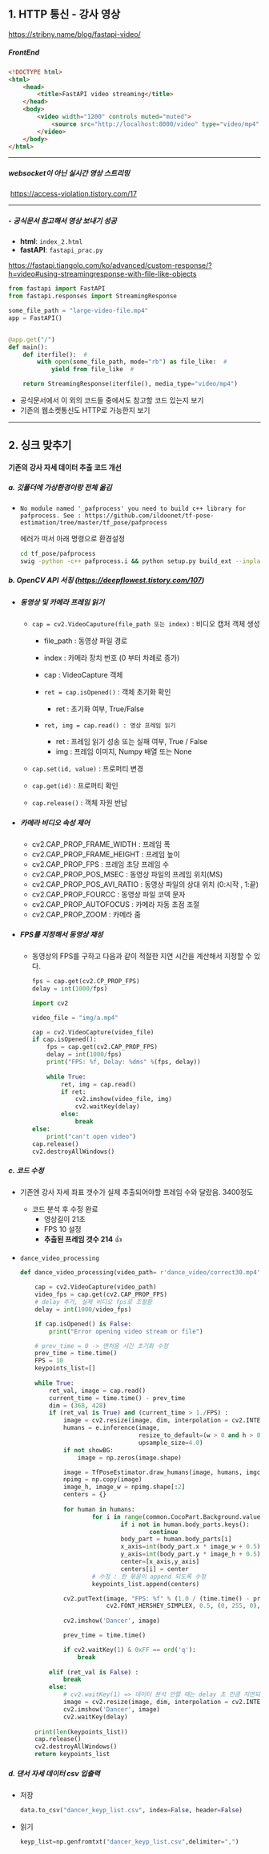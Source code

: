 ## 1. HTTP 통신 - 강사 영상

https://stribny.name/blog/fastapi-video/

##### FrontEnd

```html
<!DOCTYPE html>
<html>
    <head>
        <title>FastAPI video streaming</title>
    </head>
    <body>
        <video width="1200" controls muted="muted">
            <source src="http://localhost:8000/video" type="video/mp4" />
        </video>
    </body>
</html>
```



---

##### 	websocket이 아닌 실시간 영상 스트리밍

​	https://access-violation.tistory.com/17

---

##### - 공식문서 참고해서 영상 보내기 성공

- **html**: `index_2.html`
- **fastAPI**: `fastapi_prac.py`

https://fastapi.tiangolo.com/ko/advanced/custom-response/?h=video#using-streamingresponse-with-file-like-objects

```python
from fastapi import FastAPI
from fastapi.responses import StreamingResponse

some_file_path = "large-video-file.mp4"
app = FastAPI()


@app.get("/")
def main():
    def iterfile():  # 
        with open(some_file_path, mode="rb") as file_like:  # 
            yield from file_like  # 

    return StreamingResponse(iterfile(), media_type="video/mp4")
```

- 공식문서에서 이 외의 코드들 중에서도 참고할 코드 있는지 보기
- 기존의 웹소켓통신도 HTTP로 가능한지 보기

---

## 2. 싱크 맞추기

#### 기존의 강사 자세 데이터 추출 코드 개선

##### a. 깃폴더에 가상환경이랑 전체 옮김

- `No module named '_pafprocess'
  you need to build c++ library for pafprocess. See : https://github.com/ildoonet/tf-pose-estimation/tree/master/tf_pose/pafprocess`

  에러가 떠서 아래 명령으로 환경설정

  ```bash
  cd tf_pose/pafprocess
  swig -python -c++ pafprocess.i && python setup.py build_ext --inplace
  ```

  

##### b. OpenCV API 서칭 (https://deepflowest.tistory.com/107)

- ##### 동영상 및 카메라 프레임 읽기

  - `cap = cv2.VideoCaputure(file_path 또는 index)` : 비디오 캡처 객체 생성

    - file_path : 동영상 파일 경로
    - index : 카메라 장치 번호 (0 부터 차례로 증가)
    - cap : VideoCapture 객체

    - `ret = cap.isOpened()` : 객체 초기화 확인
      - ret : 초기화 여부, True/False

    - `ret, img = cap.read() : 영상 프레임 읽기`
      - ret : 프레임 읽기 성송 또는 실패 여부, True / False
      - img : 프레임 이미지, Numpy 배열 또는 None

  - `cap.set(id, value)` : 프로퍼티 변경

  - `cap.get(id)` : 프로퍼티 확인

  - `cap.release()` : 객체 자원 반납

- ##### 카메라 비디오 속성 제어

  - cv2.CAP_PROP_FRAME_WIDTH : 프레임 폭
  - cv2.CAP_PROP_FRAME_HEIGHT : 프레임 높이
  - cv2.CAP_PROP_FPS : 프레임 초당 프레임 수
  - cv2.CAP_PROP_POS_MSEC : 동영상 파일의 프레임 위치(MS)
  - cv2.CAP_PROP_POS_AVI_RATIO : 동영상 파일의 상대 위치 (0:시작 , 1:끝)
  - cv2.CAP_PROP_FOURCC : 동영상 파일 코덱 문자
  - cv2.CAP_PROP_AUTOFOCUS : 카메라 자동 초점 조절
  - cv2.CAP_PROP_ZOOM : 카메라 줌

- ##### FPS를 지정해서 동영상 재성

  - 동영상의 FPS를 구하고 다음과 같이 적절한 지연 시간을 계산해서 지정할 수 있다.

    ```python
    fps = cap.get(cv2.CP_PROP_FPS)
    delay = int(1000/fps)
    ```

    ```python
    import cv2
    
    video_file = "img/a.mp4"
    
    cap = cv2.VideoCapture(video_file)
    if cap.isOpened():
    	fps = cap.get(cv2.CAP_PROP_FPS)
        delay = int(1000/fps)
        print("FPS: %f, Delay: %dms" %(fps, delay))
        
        while True:
            ret, img = cap.read()
            if ret:
                cv2.imshow(video_file, img)
                cv2.waitKey(delay)
            else:
                break
    else:
    	print("can't open video")
    cap.release()
    cv2.destroyAllWindows()
    ```

##### c. 코드 수정

- 기존엔 강사 자세 좌표 갯수가 실제 추출되어야할 프레임 수와 달랐음. 3400정도
  - 코드 분석 후 수정 완료 
    - 영상길이 21초
    - FPS 10 설정
    - **추출된 프레임 갯수 214** 👍

- `dance_video_processing`

  ```python
  def dance_video_processing(video_path= r'dance_video/correct30.mp4',showBG = True):
  
      cap = cv2.VideoCapture(video_path)
      video_fps = cap.get(cv2.CAP_PROP_FPS)
      # delay 추가, 실제 비디오 fps로 조절함
      delay = int(1000/video_fps)
  
      if cap.isOpened() is False:
          print("Error opening video stream or file")
  
      # prev_time = 0 -> 맨처음 시간 초기화 수정
      prev_time = time.time()
      FPS = 10
      keypoints_list=[]
      
      while True:
          ret_val, image = cap.read()
          current_time = time.time() - prev_time
          dim = (368, 428)
          if (ret_val is True) and (current_time > 1./FPS) :
              image = cv2.resize(image, dim, interpolation = cv2.INTER_AREA)
              humans = e.inference(image,
                                   resize_to_default=(w > 0 and h > 0),
                                   upsample_size=4.0)
              if not showBG:
                  image = np.zeros(image.shape)
  
              image = TfPoseEstimator.draw_humans(image, humans, imgcopy=False)
              npimg = np.copy(image)
              image_h, image_w = npimg.shape[:2]
              centers = {}
              
              for human in humans:
                      for i in range(common.CocoPart.Background.value):
                              if i not in human.body_parts.keys():
                                      continue
                              body_part = human.body_parts[i]
                              x_axis=int(body_part.x * image_w + 0.5)
                              y_axis=int(body_part.y * image_h + 0.5) 
                              center=[x_axis,y_axis]
                              centers[i] = center
                      # 수정 : 한 묶음이 append 되도록 수정
                      keypoints_list.append(centers)
  
              cv2.putText(image, "FPS: %f" % (1.0 / (time.time() - prev_time)), (10, 10),
                          cv2.FONT_HERSHEY_SIMPLEX, 0.5, (0, 255, 0), 2)
              
              cv2.imshow('Dancer', image) 
  
              prev_time = time.time() 
  
              if cv2.waitKey(1) & 0xFF == ord('q'):
                  break
            
          elif (ret_val is False) :
              break
          else:
              # cv2.waitKey(1) => 데이터 분석 안할 때는 delay 초 만큼 지연되도록 수정
              image = cv2.resize(image, dim, interpolation = cv2.INTER_AREA)
              cv2.imshow('Dancer', image) 
              cv2.waitKey(delay)
              
      print(len(keypoints_list))
      cap.release()
      cv2.destroyAllWindows()
      return keypoints_list
  ```

  

##### d. 댄서 자세 데이터 csv 입출력

- 저장

  ```python
  data.to_csv("dancer_keyp_list.csv", index=False, header=False)
  ```

- 읽기

  ```python
  keyp_list=np.genfromtxt("dancer_keyp_list.csv",delimiter=",")
  ```

  